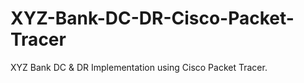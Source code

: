 # XYZ-Bank-DC-DR-Cisco-Packet-Tracer
XYZ Bank DC &amp; DR Implementation using Cisco Packet Tracer.

